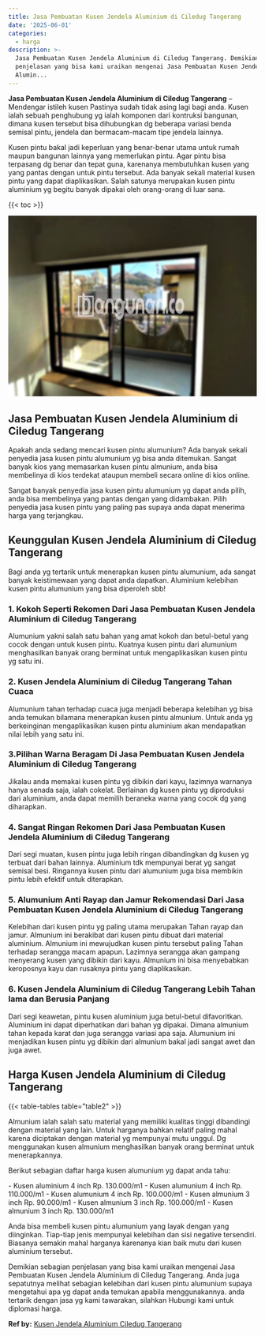 ```yaml
---
title: Jasa Pembuatan Kusen Jendela Aluminium di Ciledug Tangerang
date: '2025-06-01'
categories:
  - harga
description: >-
  Jasa Pembuatan Kusen Jendela Aluminium di Ciledug Tangerang. Demikian sebagian
  penjelasan yang bisa kami uraikan mengenai Jasa Pembuatan Kusen Jendela
  Alumin...
---
```


**Jasa Pembuatan Kusen Jendela Aluminium di Ciledug Tangerang** – Mendengar istileh kusen Pastinya sudah tidak asing lagi bagi anda. Kusen ialah sebuah penghubung yg ialah komponen dari kontruksi bangunan, dimana kusen tersebut bisa dihubungkan dg beberapa variasi benda semisal pintu, jendela dan bermacam-macam tipe jendela lainnya.

Kusen pintu bakal jadi keperluan yang benar-benar utama untuk rumah maupun bangunan lainnya yang memerlukan pintu. Agar pintu bisa terpasang dg benar dan tepat guna, karenanya membutuhkan kusen yang yang pantas dengan untuk pintu tersebut. Ada banyak sekali material kusen pintu yang dapat diaplikasikan. Salah satunya merupakan kusen pintu aluminium yg begitu banyak dipakai oleh orang-orang di luar sana.

{{< toc >}}

![Jasa Pembuatan Kusen Jendela Aluminium di Ciledug Tangerang](/images/harga-kusen-jendela-alumunium-06.png)

## Jasa Pembuatan Kusen Jendela Aluminium di Ciledug Tangerang

Apakah anda sedang mencari kusen pintu alumunium? Ada banyak sekali penyedia jasa kusen pintu alumunium yg bisa anda ditemukan. Sangat banyak kios yang memasarkan kusen pintu almunium, anda bisa membelinya di kios terdekat ataupun membeli secara online di kios online.

Sangat banyak penyedia jasa kusen pintu alumunium yg dapat anda pilih, anda bisa membelinya yang pantas dengan yang didambakan. Pilih penyedia jasa kusen pintu yang paling pas supaya anda dapat menerima harga yang terjangkau.

## Keunggulan Kusen Jendela Aluminium di Ciledug Tangerang

Bagi anda yg tertarik untuk menerapkan kusen pintu alumunium, ada sangat banyak keistimewaan yang dapat anda dapatkan. Aluminium kelebihan kusen pintu alumunium yang bisa diperoleh sbb!

### 1\. Kokoh Seperti Rekomen Dari Jasa Pembuatan Kusen Jendela Aluminium di Ciledug Tangerang

Alumunium yakni salah satu bahan yang amat kokoh dan betul-betul yang cocok dengan untuk kusen pintu. Kuatnya kusen pintu dari alumunium menghasilkan banyak orang berminat untuk mengaplikasikan kusen pintu yg satu ini.

### 2\. Kusen Jendela Aluminium di Ciledug Tangerang Tahan Cuaca

Alumunium tahan terhadap cuaca juga menjadi beberapa kelebihan yg bisa anda temukan bilamana menerapkan kusen pintu almunium. Untuk anda yg berkeinginan mengaplikasikan kusen pintu aluminium akan mendapatkan nilai lebih yang satu ini.

### 3.Pilihan Warna Beragam Di Jasa Pembuatan Kusen Jendela Aluminium di Ciledug Tangerang

Jikalau anda memakai kusen pintu yg dibikin dari kayu, lazimnya warnanya hanya senada saja, ialah cokelat. Berlainan dg kusen pintu yg diproduksi dari aluminium, anda dapat memilih beraneka warna yang cocok dg yang diharapkan.

### 4\. Sangat Ringan Rekomen Dari Jasa Pembuatan Kusen Jendela Aluminium di Ciledug Tangerang

Dari segi muatan, kusen pintu juga lebih ringan dibandingkan dg kusen yg terbuat dari bahan lainnya. Aluminium tdk mempunyai berat yg sangat semisal besi. Ringannya kusen pintu dari alumunium juga bisa membikin pintu lebih efektif untuk diterapkan.

### 5\. Alumunium Anti Rayap dan Jamur Rekomendasi Dari Jasa Pembuatan Kusen Jendela Aluminium di Ciledug Tangerang

Kelebihan dari kusen pintu yg paling utama merupakan Tahan rayap dan jamur. Almunium ini berakibat dari kusen pintu dibuat dari material aluminium. Almunium ini mewujudkan kusen pintu tersebut paling Tahan terhadap serangga macam apapun. Lazimnya serangga akan gampang menyerang kusen yang dibikin dari kayu. Almunium ini bisa menyebabkan keroposnya kayu dan rusaknya pintu yang diaplikasikan.

### 6\. Kusen Jendela Aluminium di Ciledug Tangerang Lebih Tahan lama dan Berusia Panjang

Dari segi keawetan, pintu kusen aluminium juga betul-betul difavoritkan. Aluminium ini dapat diperhatikan dari bahan yg dipakai. Dimana almunium tahan kepada karat dan juga serangga variasi apa saja. Alumunium ini menjadikan kusen pintu yg dibikin dari almunium bakal jadi sangat awet dan juga awet.

## Harga Kusen Jendela Aluminium di Ciledug Tangerang

{{< table-tables table="table2" >}}

Almunium ialah salah satu material yang memiliki kualitas tinggi dibandingi dengan material yang lain. Untuk harganya bahkan relatif paling mahal karena diciptakan dengan material yg mempunyai mutu unggul. Dg menggunakan kusen almunium menghasilkan banyak orang berminat untuk menerapkannya.

Berikut sebagian daftar harga kusen alumunium yg dapat anda tahu:

\- Kusen aluminium 4 inch Rp. 130.000/m1 - Kusen alumunium 4 inch Rp. 110.000/m1 - Kusen alumunium 4 inch Rp. 100.000/m1 - Kusen almunium 3 inch Rp. 90.000/m1 - Kusen almunium 3 inch Rp. 100.000/m1 - Kusen almunium 3 inch Rp. 130.000/m1

Anda bisa membeli kusen pintu alumunium yang layak dengan yang diinginkan. Tiap-tiap jenis mempunyai kelebihan dan sisi negative tersendiri. Biasanya semakin mahal harganya karenanya kian baik mutu dari kusen aluminium tersebut.

Demikian sebagian penjelasan yang bisa kami uraikan mengenai Jasa Pembuatan Kusen Jendela Aluminium di Ciledug Tangerang. Anda juga sepatutnya melihat sebagian kelebihan dari kusen pintu alumunium supaya mengetahui apa yg dapat anda temukan apabila menggunakannya. anda tertarik dengan jasa yg kami tawarakan, silahkan Hubungi kami untuk diplomasi harga.

**Ref by:** [Kusen Jendela Aluminium Ciledug Tangerang](https://id.wikipedia.org/wiki/Kusen)
